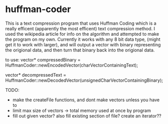 # huffman-coder

This is a text compression program that uses Huffman Coding which is a really
efficent (apparently the most efficent) text compression method. I used the
wikipedia article for info on the algorithm and attempted to make the program
on my own. Currently it works with any 8 bit data type, (might get it to work
with larger), and will output a vector with binary representing the origional
data, and then turn that binary back into the origional data.

to use:
vector<unsigned char>* compressedBinary =
  HuffmanCoder<char>::newEncodedVector(charVectorContainingText);
  
vector<char>* decompressedText =
  HuffmanCoder<char>::newDecodedVector(unsignedCharVectorContainingBinary);
  
 TODO:
 - make the createFile functions, and dont make vectors unless you have to
 - limit max size of vectors -> total memory used at once by program
 - fill out given vector? also fill existing section of file? create an iterator??


